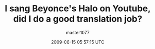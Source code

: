 ---
title: 'I sang Beyonce''s Halo on Youtube, did I do a good translation job?'
posts: 2
hash: 'APsvwlsY'
author: 'master1077'
date: 2009-06-15 05:57:15 UTC
sources:
  - https://tokipona.yahoogroups.narkive.com/APsvwlsY
---